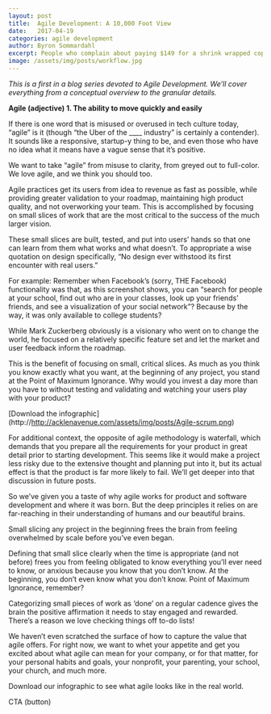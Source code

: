 ```yaml
---
layout: post
title:  Agile Development: A 10,000 Foot View
date:   2017-04-19
categories: agile development
author: Byron Sommardahl
excerpt: People who complain about paying $149 for a shrink wrapped copy of Quickbooks Pro have obviously never been in charge of a custom software development project...
image: /assets/img/posts/workflow.jpg
---
```

_This is a first in a blog series devoted to Agile Development. 
We’ll cover everything from a conceptual overview to the granular details._ 

**Agile (adjective) 1. The ability to move quickly and easily**

If there is one word that is misused or overused in tech culture today, “agile” is it (though “the Uber of the ____ industry” is certainly a contender). It sounds like a responsive, startup-y thing to be, and even those who have no idea what it means have a vague sense that it’s positive. 

We want to take “agile” from misuse to clarity, from greyed out to full-color. We love agile, and we think you should too. 

Agile practices get its users from idea to revenue as fast as possible, while providing greater validation to your roadmap, maintaining high product quality, and not overworking your team. This is accomplished by focusing on small slices of work that are the most critical to the success of the much larger vision. 

These small slices are built, tested, and put into users’ hands so that one can learn from them what works and what doesn’t. To appropriate a wise quotation on design specifically, “No design ever withstood its first encounter with real users.” 

For example: Remember when Facebook’s (sorry, THE Facebook) functionality was that, as this screenshot shows, you can “search for people at your school, find out who are in your classes, look up your friends’ friends, and see a visualization of your social network”? Because by the way, it was only available to college students? 

While Mark Zuckerberg obviously is a visionary who went on to change the world, he focused on a relatively specific feature set and let the market and user feedback inform the roadmap.

This is the benefit of focusing on small, critical slices. As much as you think you know exactly what you want, at the beginning of any project, you stand at the Point of Maximum Ignorance. Why would you invest a day more than you have to without testing and validating and watching your users play with your product? 

[Download the infographic] (http://http://acklenavenue.com/assets/img/posts/Agile-scrum.png)

For additional context, the opposite of agile methodology is waterfall, which demands that you prepare all the requirements for your product in great detail prior to starting development. This seems like it would make a project less risky due to the extensive thought and planning put into it, but its actual effect is that the product is far more likely to fail. We’ll get deeper into that discussion in future posts.

So we’ve given you a taste of why agile works for product and software development and where it was born. But the deep principles it relies on are far-reaching in their understanding of humans and our beautiful brains. 

Small slicing any project in the beginning frees the brain from feeling overwhelmed by scale before you’ve even began. 

Defining that small slice clearly when the time is appropriate (and not before) frees you from feeling obligated to know everything you’ll ever need to know, or anxious because you know that you don’t know. At the beginning, you don’t even know what you don’t know. Point of Maximum Ignorance, remember? 

Categorizing small pieces of work as ‘done’ on a regular cadence gives the brain the positive affirmation it needs to stay engaged and rewarded. There’s a reason we love checking things off to-do lists! 

We haven’t even scratched the surface of how to capture the value that agile offers. For right now, we want to whet your appetite and get you excited about what agile can mean for your company, or for that matter, for your personal habits and goals, your nonprofit, your parenting, your school, your church, and much more. 

Download our infographic to see what agile looks like in the real world.

CTA (button)
